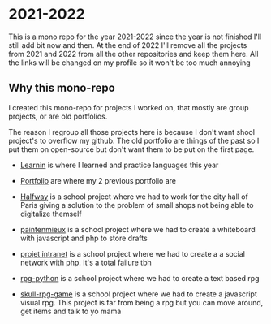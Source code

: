 # 2021-2022

This is a mono repo for the year 2021-2022 since the year is not finished I'll still add bit now and then.
At the end of 2022 I'll remove all the projects from 2021 and 2022 from all the other repositories and keep them here.
All the links will be changed on my profile so it won't be too much annoying

## Why this mono-repo

I created this mono-repo for projects I worked on, that mostly are group projects, or are old portfolios.

The reason I regroup all those projects here is because I don't want shool project's to overflow my github.
The old portfolio are things of the past so I put them on open-source but don't want them to be put on the first page.


- [Learnin](https://github.com/Setsudan/2021-2022/tree/master/Learnin) is where I learned and practice languages this year

- [Portfolio](https://github.com/Setsudan/2021-2022/tree/master/Portfolio) are where my 2 previous portfolio are

- [Halfway](https://github.com/Setsudan/2021-2022/tree/master/halfway) is a school project where we had to work for the city hall of Paris giving a solution to the problem of small shops not being able to digitalize themself

- [paintenmieux](https://github.com/Setsudan/2021-2022/tree/master/paintenmieux) is a school project where we had to create a whiteboard with javascript and php to store drafts

- [projet intranet](https://github.com/Setsudan/2021-2022/tree/master/projet%20intranet) is a school project where we had to create a a social network with php. It's a total failure tbh

- [rpg-python](https://github.com/Setsudan/2021-2022/tree/master/rpg-python) is a school project where we had to create a text based rpg

- [skull-rpg-game](https://github.com/Setsudan/2021-2022/tree/master/skull-rpg-game) is a school project where we had to create a javascript visual rpg. This project is far from being a rpg but you can move around, get items and talk to yo mama
